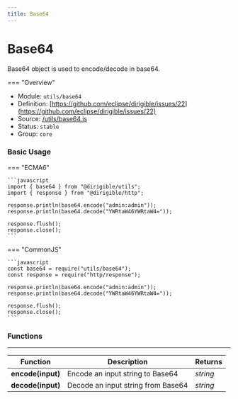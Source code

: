 ```yaml
---
title: Base64
---
```


Base64
===

Base64 object is used to encode/decode in base64.

=== "Overview"
- Module: `utils/base64`
- Definition: [https://github.com/eclipse/dirigible/issues/22](https://github.com/eclipse/dirigible/issues/22)
- Source: [/utils/base64.js](https://github.com/eclipse/dirigible/blob/master/components/api-utils/src/main/resources/META-INF/dirigible/utils/base64.js)
- Status: `stable`
- Group: `core`

### Basic Usage

=== "ECMA6"

    ```javascript
    import { base64 } from "@dirigible/utils";
    import { response } from "@dirigible/http";

    response.println(base64.encode("admin:admin"));
    response.println(base64.decode("YWRtaW46YWRtaW4="));

    response.flush();
    response.close();
    ```

=== "CommonJS"

    ```javascript
    const base64 = require("utils/base64");
    const response = require("http/response");

    response.println(base64.encode("admin:admin"));
    response.println(base64.decode("YWRtaW46YWRtaW4="));

    response.flush();
    response.close();
    ```

### Functions

---

Function     | Description | Returns
------------ | ----------- | --------
**encode(input)**   | Encode an input string to Base64 | *string*
**decode(input)**   | Decode an input string from Base64 | *string*
